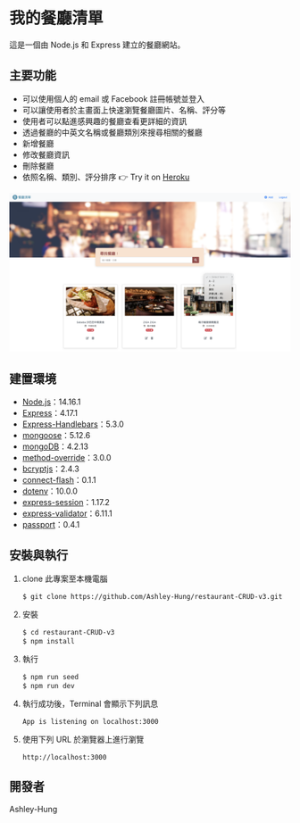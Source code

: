 # 我的餐廳清單

這是一個由 Node.js 和 Express 建立的餐廳網站。

## 主要功能

- 可以使用個人的 email 或 Facebook 註冊帳號並登入
- 可以讓使用者於主畫面上快速瀏覽餐廳圖片、名稱、評分等
- 使用者可以點進感興趣的餐廳查看更詳細的資訊
- 透過餐廳的中英文名稱或餐廳類別來搜尋相關的餐廳
- 新增餐廳
- 修改餐廳資訊
- 刪除餐廳
- 依照名稱、類別、評分排序
👉 Try it on [Heroku](https://guarded-journey-91389.herokuapp.com/users/login)

![demo image](https://github.com/Ashley-Hung/restaurant-CRUD-v3/blob/main/demo.png)


## 建置環境

- [Node.js](https://nodejs.org/en/)：14.16.1
- [Express](https://www.npmjs.com/package/express)：4.17.1
- [Express-Handlebars](https://www.npmjs.com/package/express-handlebars)：5.3.0
- [mongoose](https://www.npmjs.com/package/mongoose)：5.12.6
- [mongoDB](https://www.mongodb.com/try/download/community)：4.2.13
- [method-override](https://www.npmjs.com/package/method-override)：3.0.0
- [bcryptjs](https://www.npmjs.com/package/bcryptjs)：2.4.3
- [connect-flash](https://www.npmjs.com/package/connect-flash)：0.1.1
- [dotenv](https://www.npmjs.com/package/dotenv)：10.0.0
- [express-session](https://www.npmjs.com/package/express-session)：1.17.2
- [express-validator](https://www.npmjs.com/package/express-validator)：6.11.1
- [passport](https://www.npmjs.com/package/passport)：0.4.1



## 安裝與執行

1. clone 此專案至本機電腦

   ```
   $ git clone https://github.com/Ashley-Hung/restaurant-CRUD-v3.git
   ```

2. 安裝

   ```
   $ cd restaurant-CRUD-v3
   $ npm install
   ```

3. 執行

   ```
   $ npm run seed
   $ npm run dev
   ```

4. 執行成功後，Terminal 會顯示下列訊息

   ```
   App is listening on localhost:3000
   ```

5. 使用下列 URL 於瀏覽器上進行瀏覽

   ```
   http://localhost:3000
   ```




## 開發者

Ashley-Hung



